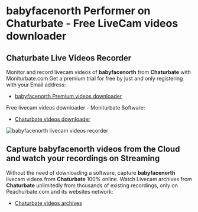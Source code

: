 # babyfacenorth Performer on Chaturbate - Free LiveCam videos downloader

## Chaturbate Live Videos Recorder

Monitor and record livecam videos of **babyfacenorth** from **Chaturbate** with Moniturbate.com
Get a premium trial for free by just and only registering with your Email address:
* [babyfacenorth Premium videos downloader](https://moniturbate.com/request-demo-licence-key.html)

Free livecam videos downloader - Moniturbate Software:
* [Chaturbate videos downloader](https://moniturbate.com/moniturbate-download-software.html)

![babyfacenorth livecam videos recorder](https://peachurnet.com/templates/moniturbate-software.png)


## Capture babyfacenorth videos from the Cloud and watch your recordings on Streaming

Without the need of downloading a software, capture **babyfacenorth** livecam videos from **Chaturbate** 100% online.
Watch Livecam archives from **Chaturbate** unlimitedly from thousands of existing recordings, only on Peachurbate.com and its websites network:
* [Chaturbate videos archives](https://peachurnet.com/)